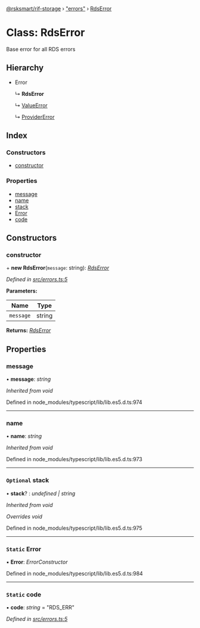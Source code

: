 [@rsksmart/rif-storage](../README.md) › ["errors"](../modules/_errors_.md) › [RdsError](_errors_.rdserror.md)

# Class: RdsError

Base error for all RDS errors

## Hierarchy

* Error

  ↳ **RdsError**

  ↳ [ValueError](_errors_.valueerror.md)

  ↳ [ProviderError](_errors_.providererror.md)

## Index

### Constructors

* [constructor](_errors_.rdserror.md#constructor)

### Properties

* [message](_errors_.rdserror.md#message)
* [name](_errors_.rdserror.md#name)
* [stack](_errors_.rdserror.md#optional-stack)
* [Error](_errors_.rdserror.md#static-error)
* [code](_errors_.rdserror.md#static-code)

## Constructors

###  constructor

\+ **new RdsError**(`message`: string): *[RdsError](_errors_.rdserror.md)*

*Defined in [src/errors.ts:5](https://github.com/rsksmart/rds-libjs/blob/813b1b1/src/errors.ts#L5)*

**Parameters:**

Name | Type |
------ | ------ |
`message` | string |

**Returns:** *[RdsError](_errors_.rdserror.md)*

## Properties

###  message

• **message**: *string*

*Inherited from void*

Defined in node_modules/typescript/lib/lib.es5.d.ts:974

___

###  name

• **name**: *string*

*Inherited from void*

Defined in node_modules/typescript/lib/lib.es5.d.ts:973

___

### `Optional` stack

• **stack**? : *undefined | string*

*Inherited from void*

*Overrides void*

Defined in node_modules/typescript/lib/lib.es5.d.ts:975

___

### `Static` Error

▪ **Error**: *ErrorConstructor*

Defined in node_modules/typescript/lib/lib.es5.d.ts:984

___

### `Static` code

▪ **code**: *string* = "RDS_ERR"

*Defined in [src/errors.ts:5](https://github.com/rsksmart/rds-libjs/blob/813b1b1/src/errors.ts#L5)*
